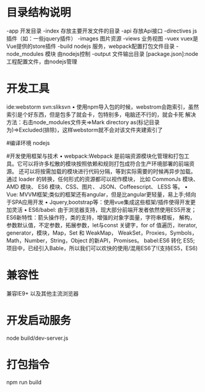 # 目录结构说明
-app 开发目录
 -index 存放主要开发文件的目录
  -api 存放Api接口
  -directives js插件（如：一些jquery插件）
  -images 图片资源
  -views 业务视图
  -vuex vuex是Vue提供的store插件
-build nodejs 服务，webpack配置打包文件目录
-node_modules 模块 由nodejs控制
-output 文件输出目录
[package.json]:node工程配置文件，由nodejs管理

# 开发工具
ide:webstorm
svn:sliksvn
   • 使用npm导入包的时候，webstrom会跑索引，虽然索引是个好东西，但是包多了就会卡，包特别多，电脑还不行的，就会卡死
     解决方法：右击node_modules文件夹=>Mark directory as(标记目录为)=>Excluded(排除)，这样webstorm就不会对该文件夹建索引了

#编译环境
nodejs

#开发使用框架与技术
• webpack:Webpack 是前端资源模块化管理和打包工具。它可以将许多松散的模块按照依赖和规则打包成符合生产环境部署的前端资源。
        还可以将按需加载的模块进行代码分隔，等到实际需要的时候再异步加载。通过 loader 的转换，任何形式的资源都可以视作模块，
        比如 CommonJs 模块、 AMD 模块、 ES6 模块、CSS、图片、 JSON、Coffeescript、 LESS 等。
• Vue: MVVM框架;类似的框架还有angular，但是比angular更轻量，易上手;倾向于SPA应用开发
• Jquery,bootstrap等：使用vue集成这些框架/插件使得开发更加灵活
• ES6/babel: 由于浏览器支持，现大部分前端开发者依然使用ES5开发；
             ES6新特性：箭头操作符，类的支持，增强的对象字面量，字符串模板，
             解构，参数默认值，不定参数，拓展参数，let与const 关键字，for of 值遍历，iterator, generator，模块，Map，Set 和 WeakMap，
             WeakSet，Proxies，Symbols，Math，Number，String，Object 的新API，Promises。
       babel:ES6 转化 ES5;
             项目中，已经引入Bable，所以我们可以欢快的使用/混用ES6了!(支持ES5，ES6)

# 兼容性
兼容IE9+ 以及其他主流浏览器

# 开发启动服务
node build/dev-server.js
# 打包指令
npm run build









